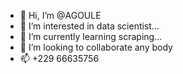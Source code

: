 - 👋 Hi, I’m @AGOULE
- 👀 I’m interested in data scientist...
- 🌱 I’m currently learning  scraping...
- 💞️ I’m looking to collaborate any body
- 📫 +229 66635756

<!---
AGOULE/AGOULE is a ✨ special ✨ repository because its `README.md` (this file) appears on your GitHub profile.
You can click the Preview link to take a look at your changes.
--->
